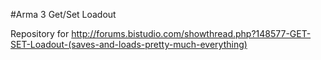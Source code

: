 #Arma 3 Get/Set Loadout

Repository for http://forums.bistudio.com/showthread.php?148577-GET-SET-Loadout-(saves-and-loads-pretty-much-everything)
